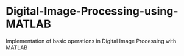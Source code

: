 # Digital-Image-Processing-using-MATLAB

Implementation of basic operations in Digital Image Processing with MATLAB
